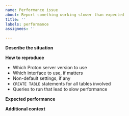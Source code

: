```yaml
---
name: Performance issue
about: Report something working slower than expected
title: ''
labels: performance
assignees: ''

---
```


<!-- you don't have to strictly follow this form -->

**Describe the situation**
<!-- What exactly works slower than expected? -->

**How to reproduce**
* Which Proton server version to use
* Which interface to use, if matters
* Non-default settings, if any
* `CREATE TABLE` statements for all tables involved
* Queries to run that lead to slow performance

**Expected performance**
<!-- What are your performance expectation, why do you think they are realistic? Has it been working faster in older Proton releases? Is it working faster in some specific other system? -->

**Additional context**
<!-- Add any other context about the problem here. -->
